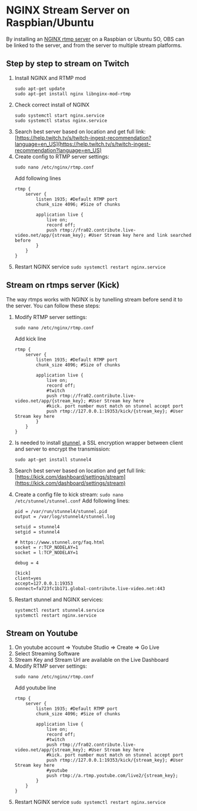 # NGINX Stream Server on Raspbian/Ubuntu

By installing an [NGINX rtmp server](https://github.com/arut/nginx-rtmp-module) on a Raspbian or Ubuntu SO, OBS can be linked to the server, and from the server to multiple stream platforms.

## Step by step to stream on Twitch
1. Install NGINX and RTMP mod
    ```
    sudo apt-get update
    sudo apt-get install nginx libnginx-mod-rtmp
    ```
2. Check correct install of NGINX
    ```
    sudo systemctl start nginx.service
    sudo systemctl status nginx.service
    ```
3. Search best server based on location and get full link:
    [https://help.twitch.tv/s/twitch-ingest-recommendation?language=en_US](https://help.twitch.tv/s/twitch-ingest-recommendation?language=en_US)
4. Create config to RTMP server settings:
    ```
    sudo nano /etc/nginx/rtmp.conf
    ```
    Add following lines
    ```
    rtmp {
        server {
            listen 1935; #Default RTMP port
            chunk_size 4096; #Size of chunks

            application live { 
                live on; 
                record off; 
                push rtmp://fra02.contribute.live-video.net/app/{stream_key}; #User Stream key here and link searched before
            }
        }
    }
    ```    
5. Restart NGINX service ```sudo systemctl restart nginx.service```

## Stream on rtmps server (Kick)
The way rtmps works with NGINX is by tunelling stream before send it to the server. You can follow these steps:
1. Modify RTMP server settings:
    ```
    sudo nano /etc/nginx/rtmp.conf
    ```
    Add kick line
    ```
    rtmp {
        server {
            listen 1935; #Default RTMP port
            chunk_size 4096; #Size of chunks

            application live { 
                live on; 
                record off; 
                #twitch
                push rtmp://fra02.contribute.live-video.net/app/{stream_key}; #User Stream key here
                #kick. port number must match on stunnel accept port
                push rtmp://127.0.0.1:19353/kick/{stream_key}; #User Stream key here
            }
        }
    }
    ```
2. Is needed to install [stunnel](https://www.kali.org/tools/stunnel4/), a SSL encryption wrapper between client and server to encrypt the transmission:
    ```
    sudo apt-get install stunnel4
    ```
3. Search best server based on location and get full link:
    [https://kick.com/dashboard/settings/stream](https://kick.com/dashboard/settings/stream)
4. Create a config file to kick stream: ```sudo nano /etc/stunnel/stunnel.conf```
    Add following lines:
    ```
    pid = /var/run/stunnel4/stunnel.pid
    output = /var/log/stunnel4/stunnel.log

    setuid = stunnel4
    setgid = stunnel4

    # https://www.stunnel.org/faq.html
    socket = r:TCP_NODELAY=1
    socket = l:TCP_NODELAY=1

    debug = 4

    [kick]
    client=yes
    accept=127.0.0.1:19353
    connect=fa723fc1b171.global-contribute.live-video.net:443
    ```

5. Restart stunnel and NGINX services:
    ```
    systemctl restart stunnel4.service
    systemctl restart nginx.service
    ```

## Stream on Youtube
1. On youtube account => Youtube Studio => Create => Go Live
2. Select Streaming Software
3. Stream Key and Stream Url are available on the Live Dashboard
4. Modify RTMP server settings:
    ```
    sudo nano /etc/nginx/rtmp.conf
    ```
    Add youtube line
    ```
    rtmp {
        server {
            listen 1935; #Default RTMP port
            chunk_size 4096; #Size of chunks

            application live { 
                live on; 
                record off; 
                #twitch
                push rtmp://fra02.contribute.live-video.net/app/{stream_key}; #User Stream key here
                #kick. port number must match on stunnel accept port
                push rtmp://127.0.0.1:19353/kick/{stream_key}; #User Stream key here
                #youtube
                push rtmp://a.rtmp.youtube.com/live2/{stream_key};
            }
        }
    }
    ```
5. Restart NGINX service ```sudo systemctl restart nginx.service```